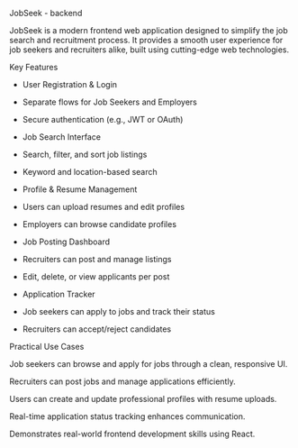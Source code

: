 JobSeek - backend 

JobSeek is a modern frontend web application designed to simplify the job search and recruitment process. 
It provides a smooth user experience for job seekers and recruiters alike, built using cutting-edge web technologies.


 Key Features

  - User Registration & Login
  - Separate flows for Job Seekers and Employers
  - Secure authentication (e.g., JWT or OAuth)

  - Job Search Interface
  - Search, filter, and sort job listings
  - Keyword and location-based search

  - Profile & Resume Management
  - Users can upload resumes and edit profiles
  - Employers can browse candidate profiles

  - Job Posting Dashboard
  - Recruiters can post and manage listings
  - Edit, delete, or view applicants per post

  - Application Tracker
  - Job seekers can apply to jobs and track their status
  - Recruiters can accept/reject candidates

    
Practical Use Cases

Job seekers can browse and apply for jobs through a clean, responsive UI.

Recruiters can post jobs and manage applications efficiently.

Users can create and update professional profiles with resume uploads.

Real-time application status tracking enhances communication.

Demonstrates real-world frontend development skills using React.

